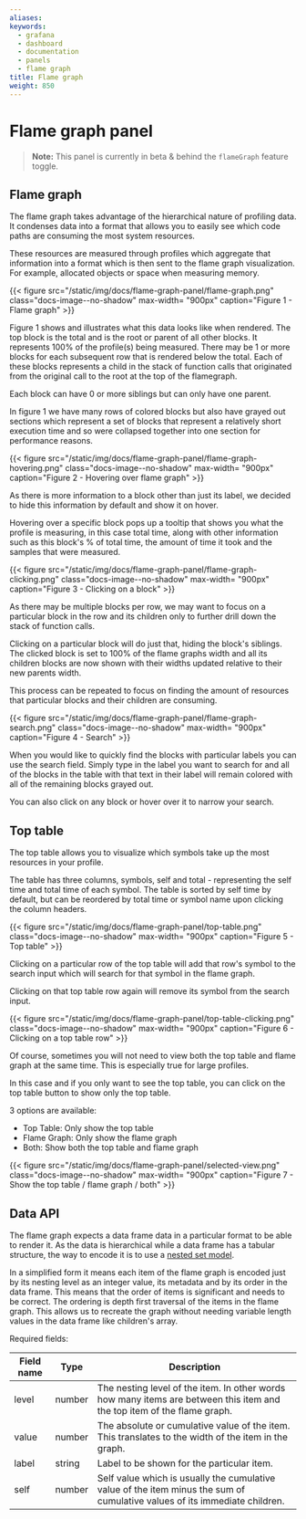 ```yaml
---
aliases:
keywords:
  - grafana
  - dashboard
  - documentation
  - panels
  - flame graph
title: Flame graph
weight: 850
---
```


# Flame graph panel

> **Note:** This panel is currently in beta & behind the `flameGraph` feature toggle.

## Flame graph

The flame graph takes advantage of the hierarchical nature of profiling data. It condenses data into a format that allows you to easily see which code paths are consuming the most system resources.

These resources are measured through profiles which aggregate that information into a format which is then sent to the flame graph visualization. For example, allocated objects or space when measuring memory.

{{< figure src="/static/img/docs/flame-graph-panel/flame-graph.png" class="docs-image--no-shadow" max-width= "900px" caption="Figure 1 - Flame graph" >}}

Figure 1 shows and illustrates what this data looks like when rendered. The top block is the total and is the root or parent of all other blocks. It represents 100% of the profile(s) being measured. There may be 1 or more blocks for each subsequent row that is rendered below the total. Each of these blocks represents a child in the stack of function calls that originated from the original call to the root at the top of the flamegraph.

Each block can have 0 or more siblings but can only have one parent.

In figure 1 we have many rows of colored blocks but also have grayed out sections which represent a set of blocks that represent a relatively short execution time and so were collapsed together into one section for performance reasons.

{{< figure src="/static/img/docs/flame-graph-panel/flame-graph-hovering.png" class="docs-image--no-shadow" max-width= "900px" caption="Figure 2 - Hovering over flame graph" >}}

As there is more information to a block other than just its label, we decided to hide this information by default and show it on hover.

Hovering over a specific block pops up a tooltip that shows you what the profile is measuring, in this case total time, along with other information such as this block's % of total time, the amount of time it took and the samples that were measured.

{{< figure src="/static/img/docs/flame-graph-panel/flame-graph-clicking.png" class="docs-image--no-shadow" max-width= "900px" caption="Figure 3 - Clicking on a block" >}}

As there may be multiple blocks per row, we may want to focus on a particular block in the row and its children only to further drill down the stack of function calls.

Clicking on a particular block will do just that, hiding the block's siblings. The clicked block is set to 100% of the flame graphs width and all its children blocks are now shown with their widths updated relative to their new parents width.

This process can be repeated to focus on finding the amount of resources that particular blocks and their children are consuming.

{{< figure src="/static/img/docs/flame-graph-panel/flame-graph-search.png" class="docs-image--no-shadow" max-width= "900px" caption="Figure 4 - Search" >}}

When you would like to quickly find the blocks with particular labels you can use the search field. Simply type in the label you want to search for and all of the blocks in the table with that text in their label will remain colored with all of the remaining blocks grayed out.

You can also click on any block or hover over it to narrow your search.

## Top table

The top table allows you to visualize which symbols take up the most resources in your profile.

The table has three columns, symbols, self and total - representing the self time and total time of each symbol. The table is sorted by self time by default, but can be reordered by total time or symbol name upon clicking the column headers.

{{< figure src="/static/img/docs/flame-graph-panel/top-table.png" class="docs-image--no-shadow" max-width= "900px" caption="Figure 5 - Top table" >}}

Clicking on a particular row of the top table will add that row's symbol to the search input which will search for that symbol in the flame graph.

Clicking on that top table row again will remove its symbol from the search input.

{{< figure src="/static/img/docs/flame-graph-panel/top-table-clicking.png" class="docs-image--no-shadow" max-width= "900px" caption="Figure 6 - Clicking on a top table row" >}}

Of course, sometimes you will not need to view both the top table and flame graph at the same time. This is especially true for large profiles.

In this case and if you only want to see the top table, you can click on the top table button to show only the top table.

3 options are available:

- Top Table: Only show the top table
- Flame Graph: Only show the flame graph
- Both: Show both the top table and flame graph

{{< figure src="/static/img/docs/flame-graph-panel/selected-view.png" class="docs-image--no-shadow" max-width= "900px" caption="Figure 7 - Show the top table / flame graph / both" >}}

## Data API

The flame graph expects a data frame data in a particular format to be able to render it. As the data is hierarchical while a data frame has a tabular structure, the way to encode it is to use a [nested set model](https://en.wikipedia.org/wiki/Nested_set_model).

In a simplified form it means each item of the flame graph is encoded just by its nesting level as an integer value, its metadata and by its order in the data frame. This means that the order of items is significant and needs to be correct. The ordering is depth first traversal of the items in the flame graph. This allows us to recreate the graph without needing variable length values in the data frame like children's array.

Required fields:

| Field name | Type   | Description                                                                                                                |
| ---------- | ------ | -------------------------------------------------------------------------------------------------------------------------- |
| level      | number | The nesting level of the item. In other words how many items are between this item and the top item of the flame graph.    |
| value      | number | The absolute or cumulative value of the item. This translates to the width of the item in the graph.                       |
| label      | string | Label to be shown for the particular item.                                                                                 |
| self       | number | Self value which is usually the cumulative value of the item minus the sum of cumulative values of its immediate children. |
